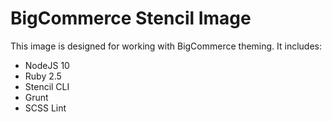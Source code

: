 # BigCommerce Stencil Image
This image is designed for working with BigCommerce theming. It includes:
- NodeJS 10
- Ruby 2.5
- Stencil CLI
- Grunt
- SCSS Lint
